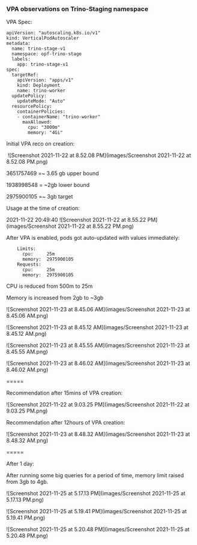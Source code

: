 ### VPA observations on Trino-Staging namespace

VPA Spec:

```
apiVersion: "autoscaling.k8s.io/v1"
kind: VerticalPodAutoscaler
metadata:
  name: trino-stage-v1
  namespace: opf-trino-stage
  labels:
    app: trino-stage-v1
spec:
  targetRef:
    apiVersion: "apps/v1"
    kind: Deployment
    name: trino-worker
  updatePolicy:
    updateMode: "Auto"
  resourcePolicy:
    containerPolicies:
    - containerName: "trino-worker"
      maxAllowed:
        cpu: "3000m"
        memory: "4Gi"

```

Initial VPA reco on creation:

​		 ![Screenshot 2021-11-22 at 8.52.08 PM](images/Screenshot 2021-11-22 at 8.52.08 PM.png)

3651757469 =~ 3.65 gb upper bound

1938998548 = ~2gb lower bound

2975900105 =~ 3gb target

Usage at the time of creation:

2021-11-22 20:49:40 ![Screenshot 2021-11-22 at 8.55.22 PM](images/Screenshot 2021-11-22 at 8.55.22 PM.png)

After VPA is enabled, pods got auto-updated with values immediately:

```
    Limits:
      cpu:     25m
      memory:  2975900105
    Requests:
      cpu:     25m
      memory:  2975900105
```

CPU is reduced from 500m to 25m

Memory is increased from 2gb to ~3gb

![Screenshot 2021-11-23 at 8.45.06 AM](images/Screenshot 2021-11-23 at 8.45.06 AM.png)

![Screenshot 2021-11-23 at 8.45.12 AM](images/Screenshot 2021-11-23 at 8.45.12 AM.png)



![Screenshot 2021-11-23 at 8.45.55 AM](images/Screenshot 2021-11-23 at 8.45.55 AM.png)

![Screenshot 2021-11-23 at 8.46.02 AM](images/Screenshot 2021-11-23 at 8.46.02 AM.png)

=====

Recommendation after 15mins of VPA creation:

![Screenshot 2021-11-22 at 9.03.25 PM](images/Screenshot 2021-11-22 at 9.03.25 PM.png)

Recommendation after 12hours of VPA creation:

![Screenshot 2021-11-23 at 8.48.32 AM](images/Screenshot 2021-11-23 at 8.48.32 AM.png)

=====

After 1 day:

After running some big queries for a period of time, memory limit raised from 3gb to 4gb.

![Screenshot 2021-11-25 at 5.17.13 PM](images/Screenshot 2021-11-25 at 5.17.13 PM.png)

![Screenshot 2021-11-25 at 5.19.41 PM](images/Screenshot 2021-11-25 at 5.19.41 PM.png)

![Screenshot 2021-11-25 at 5.20.48 PM](images/Screenshot 2021-11-25 at 5.20.48 PM.png)

